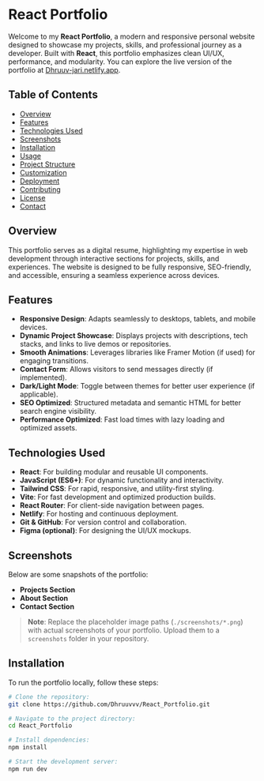 # React Portfolio

Welcome to my **React Portfolio**, a modern and responsive personal website designed to showcase my projects, skills, and professional journey as a developer. Built with **React**, this portfolio emphasizes clean UI/UX, performance, and modularity. You can explore the live version of the portfolio at [Dhruuv-jari.netlify.app](https://dhruuv-jari.netlify.app).

## Table of Contents

- [Overview](#overview)
- [Features](#features)
- [Technologies Used](#technologies-used)
- [Screenshots](#screenshots)
- [Installation](#installation)
- [Usage](#usage)
- [Project Structure](#project-structure)
- [Customization](#customization)
- [Deployment](#deployment)
- [Contributing](#contributing)
- [License](#license)
- [Contact](#contact)

## Overview

This portfolio serves as a digital resume, highlighting my expertise in web development through interactive sections for projects, skills, and experiences. The website is designed to be fully responsive, SEO-friendly, and accessible, ensuring a seamless experience across devices.

## Features

- **Responsive Design**: Adapts seamlessly to desktops, tablets, and mobile devices.
- **Dynamic Project Showcase**: Displays projects with descriptions, tech stacks, and links to live demos or repositories.
- **Smooth Animations**: Leverages libraries like Framer Motion (if used) for engaging transitions.
- **Contact Form**: Allows visitors to send messages directly (if implemented).
- **Dark/Light Mode**: Toggle between themes for better user experience (if applicable).
- **SEO Optimized**: Structured metadata and semantic HTML for better search engine visibility.
- **Performance Optimized**: Fast load times with lazy loading and optimized assets.

## Technologies Used

- **React**: For building modular and reusable UI components.
- **JavaScript (ES6+)**: For dynamic functionality and interactivity.
- **Tailwind CSS**: For rapid, responsive, and utility-first styling.
- **Vite**: For fast development and optimized production builds.
- **React Router**: For client-side navigation between pages.
- **Netlify**: For hosting and continuous deployment.
- **Git & GitHub**: For version control and collaboration.
- **Figma (optional)**: For designing the UI/UX mockups.

## Screenshots

Below are some snapshots of the portfolio:

- **Projects Section**
- **About Section**
- **Contact Section**

> **Note**: Replace the placeholder image paths (`./screenshots/*.png`) with actual screenshots of your portfolio. Upload them to a `screenshots` folder in your repository.

## Installation

To run the portfolio locally, follow these steps:

```bash
# Clone the repository:
git clone https://github.com/Dhruuvvv/React_Portfolio.git

# Navigate to the project directory:
cd React_Portfolio

# Install dependencies:
npm install

# Start the development server:
npm run dev
